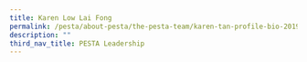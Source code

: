 ```yaml
---
title: Karen Low Lai Fong
permalink: /pesta/about-pesta/the-pesta-team/karen-tan-profile-bio-2019/
description: ""
third_nav_title: PESTA Leadership
---
```

